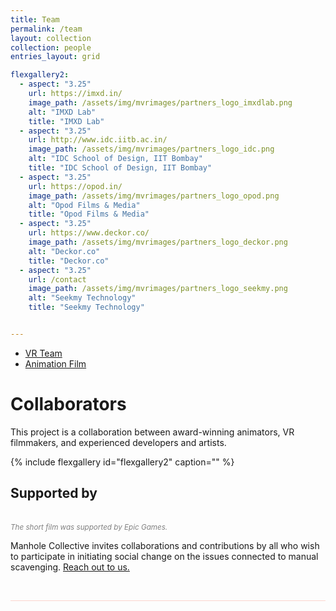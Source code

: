 ```yaml
---
title: Team
permalink: /team
layout: collection
collection: people
entries_layout: grid

flexgallery2:
  - aspect: "3.25"
    url: https://imxd.in/
    image_path: /assets/img/mvrimages/partners_logo_imxdlab.png
    alt: "IMXD Lab"
    title: "IMXD Lab"
  - aspect: "3.25"
    url: http://www.idc.iitb.ac.in/
    image_path: /assets/img/mvrimages/partners_logo_idc.png
    alt: "IDC School of Design, IIT Bombay"
    title: "IDC School of Design, IIT Bombay"
  - aspect: "3.25"
    url: https://opod.in/
    image_path: /assets/img/mvrimages/partners_logo_opod.png
    alt: "Opod Films & Media"
    title: "Opod Films & Media"
  - aspect: "3.25"
    url: https://www.deckor.co/
    image_path: /assets/img/mvrimages/partners_logo_deckor.png
    alt: "Deckor.co"
    title: "Deckor.co"    
  - aspect: "3.25"
    url: /contact
    image_path: /assets/img/mvrimages/partners_logo_seekmy.png
    alt: "Seekmy Technology"
    title: "Seekmy Technology"


---
```

<nav>
  <ul>
    <li><a href='/about' {% if current[1] == 'about' %}class='current'{% endif %}>VR Team</a></li>
    <li><a href='/blog' {% if current[1] == 'blog' %}class='current'{% endif %}>Animation Film</a></li>
  </ul>
</nav>

# **Collaborators**

This project is a collaboration between award-winning animators, VR filmmakers, and experienced developers and artists.

{% include flexgallery id="flexgallery2" caption="" %}

## **Supported by**
<div style="width:100%; max-width:200px; margin-top: 0px">
  <a href="https://www.unrealengine.com/" target="_blank"><img src="{{ site.url }}{{ site.baseurl }}/assets/img/mvrimages/unreal.png" alt=""></a>
</div> 
<br>
<small style="color:grey"><i>The short film was supported by Epic Games.</i></small><br>

Manhole Collective invites collaborations and contributions by all who wish to participate in initiating social change on the issues connected to manual scavenging. [Reach out to us.](/contact)


<br>
<hr style="height:1px;border-width:0;color:#fcd5ce;background-color:#fcd5ce">
